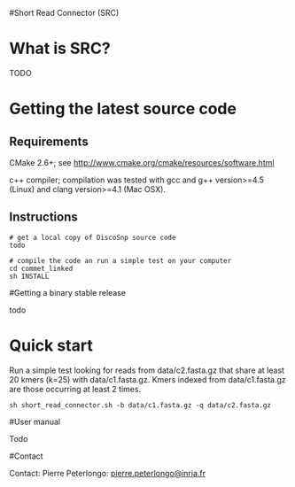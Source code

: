 #Short Read Connector (SRC)



# What is SRC?

TODO
# Getting the latest source code

## Requirements

CMake 2.6+; see http://www.cmake.org/cmake/resources/software.html

c++ compiler; compilation was tested with gcc and g++ version>=4.5 (Linux) and clang version>=4.1 (Mac OSX).

## Instructions

    # get a local copy of DiscoSnp source code
    todo
    
    # compile the code an run a simple test on your computer
    cd commet_linked
    sh INSTALL

#Getting a binary stable release

todo

# Quick start

Run a simple test looking for reads from data/c2.fasta.gz that share at least 20 kmers (k=25) with data/c1.fasta.gz. Kmers indexed from data/c1.fasta.gz are those occurring at least 2 times. 

    sh short_read_connector.sh -b data/c1.fasta.gz -q data/c2.fasta.gz 


#User manual

Todo

#Contact

Contact: Pierre Peterlongo: pierre.peterlongo@inria.fr
